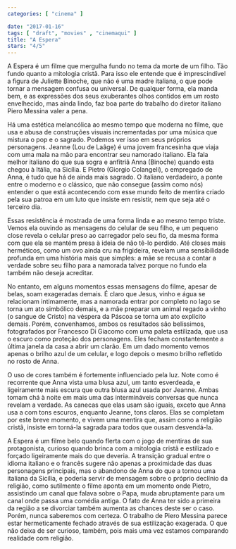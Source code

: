 ```yaml
---
categories: [ "cinema" ]

date: "2017-01-16"
tags: [ "draft", "movies" , "cinemaqui" ]
title: "A Espera"
stars: "4/5"
---
```

A Espera é um filme que mergulha fundo no tema da morte de um filho. Tão fundo quanto a mitologia cristã. Para isso ele entende que é imprescindível a figura de Juliette Binoche, que não é uma madre italiana, o que pode tornar a mensagem confusa ou universal. De qualquer forma, ela manda bem, e as expressões dos seus exuberantes olhos contidos em um rosto envelhecido, mas ainda lindo, faz boa parte do trabalho do diretor italiano Piero Messina valer a pena.

Há uma estética melancólica ao mesmo tempo que moderna no filme, que usa e abusa de construções visuais incrementadas por uma música que mistura o pop e o sagrado. Podemos ver isso em seus próprios personagens. Jeanne (Lou de Laâge) é uma jovem francesinha que viaja com uma mala na mão para encontrar seu namorado italiano. Ela fala melhor italiano do que sua sogra e anfitriã Anna (Binoche) quando esta chegou à Itália, na Sicília. E Pietro (Giorgio Colangeli), o empregado de Anna, é tudo que há de ainda mais sagrado. O italiano verdadeiro, a ponte entre o moderno e o clássico, que não consegue (assim como nós) entender o que está acontecendo com esse mundo feito de mentira criado pela sua patroa em um luto que insiste em resistir, nem que seja até o terceiro dia.

Essas resistência é mostrada de uma forma linda e ao mesmo tempo triste. Vemos ela ouvindo as mensagens do celular de seu filho, e um pequeno close revela o celular preso ao carregador pelo seu fio, da mesma forma com que ela se mantém presa à ideia de não tê-lo perdido. Até closes mais herméticos, como um ovo ainda cru na frigideira, revelam uma sensibilidade profunda em uma história mais que simples: a mãe se recusa a contar a verdade sobre seu filho para a namorada talvez porque no fundo ela também não deseja acreditar.

No entanto, em alguns momentos essas mensagens do filme, apesar de belas, soam exageradas demais. É claro que Jesus, vinho e água se relacionam intimamente, mas a namorada entrar por completo no lago se torna um ato simbólico demais, e a mãe preparar um animal regado a vinho (o sangue de Cristo) na véspera da Páscoa se torna um ato explícito demais. Porém, convenhamos, ambos os resultados são belíssimos, fotografados por Francesco Di Giacomo com uma paleta estilizada, que usa o escuro como proteção dos personagens. Eles fecham constantemente a última janela da casa a abrir um clarão. Em um dado momento vemos apenas o brilho azul de um celular, e logo depois o mesmo brilho refletido no rosto de Anna.

O uso de cores também é fortemente influenciado pela luz. Note como é recorrente que Anna vista uma blusa azul, um tanto esverdeada, e ligeiramente mais escura que outra blusa azul usada por Jeanne. Ambas tomam chá à noite em mais uma das intermináveis conversas que nunca revelam a verdade. As canecas que elas usam são iguais, exceto que Anna usa a com tons escuros, enquanto Jeanne, tons claros. Elas se completam por este breve momento, e vivem uma mentira que, assim como a religião cristã, insiste em torná-la sagrada para todos que ousam desvendá-la.

A Espera é um filme belo quando flerta com o jogo de mentiras de sua protagonista, curioso quando brinca com a mitologia cristã e estilizado e forçado ligeiramente mais do que deveria. A transição gradual entre o idioma italiano e o francês sugere não apenas a proximidade das duas personagens principais, mas o abandono de Anna do que a tornou uma italiana da Sicília, e poderia servir de mensagem sobre o próprio declínio da religião, como sutilmente o filme aponta em um momento onde Pietro, assistindo um canal que falava sobre o Papa, muda abruptamente para um canal onde passa uma comédia antiga. O fato de Anna ter sido a primeira da região a se divorciar também aumenta as chances deste ser o caso. Porém, nunca saberemos com certeza. O trabalho de Piero Messina parece estar hermeticamente fechado através de sua estilização exagerada. O que não deixa de ser curioso, também, pois mais uma vez estamos comparando realidade com religião.
